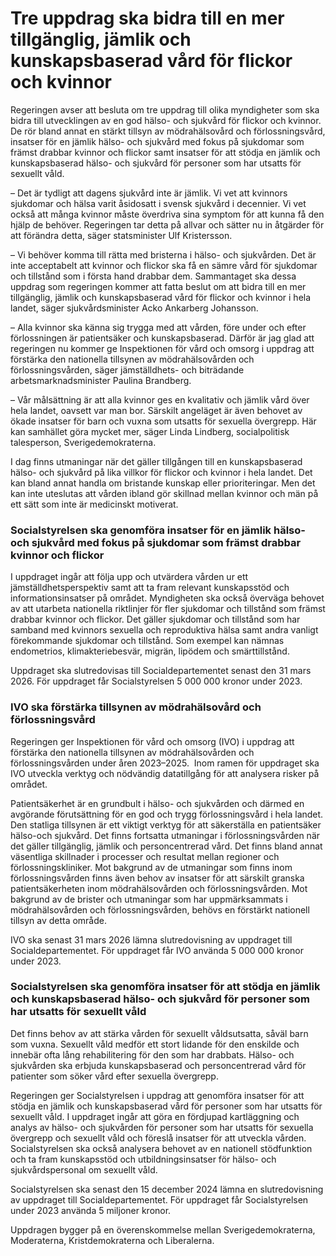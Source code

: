 # Tre uppdrag ska bidra till en mer tillgänglig, jämlik och kunskapsbaserad vård för flickor och kvinnor

Regeringen avser att besluta om tre uppdrag till olika myndigheter som ska bidra till utvecklingen av en god hälso- och sjukvård för flickor och kvinnor. De rör bland annat en stärkt tillsyn av mödrahälsovård och förlossningsvård, insatser för en jämlik hälso- och sjukvård med fokus på sjukdomar som främst drabbar kvinnor och flickor samt insatser för att stödja en jämlik och kunskapsbaserad hälso- och sjukvård för personer som har utsatts för sexuellt våld.

– Det är tydligt att dagens sjukvård inte är jämlik. Vi vet att kvinnors sjukdomar och hälsa varit åsidosatt i svensk sjukvård i decennier. Vi vet också att många kvinnor måste överdriva sina symptom för att kunna få den hjälp de behöver. Regeringen tar detta på allvar och sätter nu in åtgärder för att förändra detta, säger statsminister Ulf Kristersson.

– Vi behöver komma till rätta med bristerna i hälso- och sjukvården. Det är inte acceptabelt att kvinnor och flickor ska få en sämre vård för sjukdomar och tillstånd som i första hand drabbar dem. Sammantaget ska dessa uppdrag som regeringen kommer att fatta beslut om att bidra till en mer tillgänglig, jämlik och kunskapsbaserad vård för flickor och kvinnor i hela landet, säger sjukvårdsminister Acko Ankarberg Johansson.

– Alla kvinnor ska känna sig trygga med att vården, före under och efter förlossningen är patientsäker och kunskapsbaserad. Därför är jag glad att regeringen nu kommer ge Inspektionen för vård och omsorg i uppdrag att förstärka den nationella tillsynen av mödrahälsovården och förlossningsvården, säger jämställdhets- och biträdande arbetsmarknadsminister Paulina Brandberg.

– Vår målsättning är att alla kvinnor ges en kvalitativ och jämlik vård över hela landet, oavsett var man bor. Särskilt angeläget är även behovet av ökade insatser för barn och vuxna som utsatts för sexuella övergrepp. Här kan samhället göra mycket mer, säger Linda Lindberg, socialpolitisk talesperson, Sverigedemokraterna.

I dag finns utmaningar när det gäller tillgången till en kunskapsbaserad hälso- och sjukvård på lika villkor för flickor och kvinnor i hela landet. Det kan bland annat handla om bristande kunskap eller prioriteringar. Men det kan inte uteslutas att vården ibland gör skillnad mellan kvinnor och män på ett sätt som inte är medicinskt motiverat.

### Socialstyrelsen ska genomföra insatser för en jämlik hälso- och sjukvård med fokus på sjukdomar som främst drabbar kvinnor och flickor

I uppdraget ingår att följa upp och utvärdera vården ur ett jämställdhetsperspektiv samt att ta fram relevant kunskapsstöd och informationsinsatser på området. Myndigheten ska också överväga behovet av att utarbeta nationella riktlinjer för fler sjukdomar och tillstånd som främst drabbar kvinnor och flickor. Det gäller sjukdomar och tillstånd som har samband med kvinnors sexuella och reproduktiva hälsa samt andra vanligt förekommande sjukdomar och tillstånd. Som exempel kan nämnas endometrios, klimakteriebesvär, migrän, lipödem och smärttillstånd.

Uppdraget ska slutredovisas till Socialdepartementet senast den 31 mars 2026. För uppdraget får Socialstyrelsen 5 000 000 kronor under 2023.

### IVO ska förstärka tillsynen av mödrahälsovård och förlossningsvård

Regeringen ger Inspektionen för vård och omsorg (IVO) i uppdrag att förstärka den nationella tillsynen av mödrahälsovården och förlossningsvården under åren 2023–2025.  Inom ramen för uppdraget ska IVO utveckla verktyg och nödvändig datatillgång för att analysera risker på området.

Patientsäkerhet är en grundbult i hälso- och sjukvården och därmed en avgörande förutsättning för en god och trygg förlossningsvård i hela landet. Den statliga tillsynen är ett viktigt verktyg för att säkerställa en patientsäker hälso-och sjukvård. Det finns fortsatta utmaningar i förlossningsvården när det gäller tillgänglig, jämlik och personcentrerad vård. Det finns bland annat väsentliga skillnader i processer och resultat mellan regioner och förlossningskliniker. Mot bakgrund av de utmaningar som finns inom förlossningsvården finns även behov av insatser för att särskilt granska patientsäkerheten inom mödrahälsovården och förlossningsvården. Mot bakgrund av de brister och utmaningar som har uppmärksammats i mödrahälsovården och förlossningsvården, behövs en förstärkt nationell tillsyn av detta område.

IVO ska senast 31 mars 2026 lämna slutredovisning av uppdraget till Socialdepartementet. För uppdraget får IVO använda 5 000 000 kronor under 2023.

### Socialstyrelsen ska genomföra insatser för att stödja en jämlik och kunskapsbaserad hälso- och sjukvård för personer som har utsatts för sexuellt våld

Det finns behov av att stärka vården för sexuellt våldsutsatta, såväl barn som vuxna. Sexuellt våld medför ett stort lidande för den enskilde och innebär ofta lång rehabilitering för den som har drabbats. Hälso- och sjukvården ska erbjuda kunskapsbaserad och personcentrerad vård för patienter som söker vård efter sexuella övergrepp.

Regeringen ger Socialstyrelsen i uppdrag att genomföra insatser för att stödja en jämlik och kunskapsbaserad vård för personer som har utsatts för sexuellt våld. I uppdraget ingår att göra en fördjupad kartläggning och analys av hälso- och sjukvården för personer som har utsatts för sexuella övergrepp och sexuellt våld och föreslå insatser för att utveckla vården. Socialstyrelsen ska också analysera behovet av en nationell stödfunktion och ta fram kunskapsstöd och utbildningsinsatser för hälso- och sjukvårdspersonal om sexuellt våld.

Socialstyrelsen ska senast den 15 december 2024 lämna en slutredovisning av uppdraget till Socialdepartementet. För uppdraget får Socialstyrelsen under 2023 använda 5 miljoner kronor.

Uppdragen bygger på en överenskommelse mellan Sverigedemokraterna, Moderaterna, Kristdemokraterna och Liberalerna.
